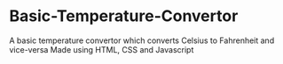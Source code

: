 # Basic-Temperature-Convertor
A basic temperature convertor which converts Celsius to Fahrenheit and vice-versa
Made using HTML, CSS and Javascript
